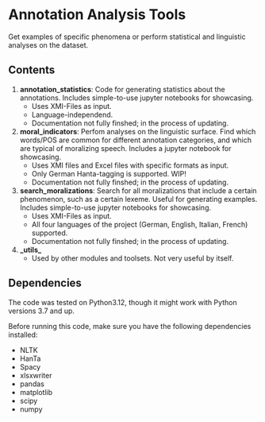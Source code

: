 # Annotation Analysis Tools
Get examples of specific phenomena or perform statistical and linguistic analyses on the dataset.

## Contents
1. **annotation_statistics**: Code for generating statistics about the annotations. Includes simple-to-use jupyter notebooks for showcasing.
   + Uses XMI-Files as input.
   + Language-independend.
   + Documentation not fully finshed; in the process of updating.
2. **moral_indicators**: Perfom analyses on the linguistic surface. Find which words/POS are common for different annotation categories, and which are typical of moralizing speech. Includes a jupyter notebook for showcasing.
   + Uses XMI files and Excel files with specific formats as input.
   + Only German Hanta-tagging is supported. WIP!
   + Documentation not fully finshed; in the process of updating.
3. **search_moralizations**: Search for all moralizations that include a certain phenomenon, such as a certain lexeme. Useful for generating examples. Includes simple-to-use jupyter notebooks for showcasing.
   + Uses XMI-Files as input.
   + All four languages of the project (German, English, Italian, French) supported.
   + Documentation not fully finshed; in the process of updating.
4. **\_utils\_**
   + Used by other modules and toolsets. Not very useful by itself.


## Dependencies
The code was tested on Python3.12, though it might work with Python versions 3.7 and up.

Before running this code, make sure you have the following dependencies installed:
+ NLTK
+ HanTa
+ Spacy
+ xlsxwriter
+ pandas
+ matplotlib
+ scipy
+ numpy
